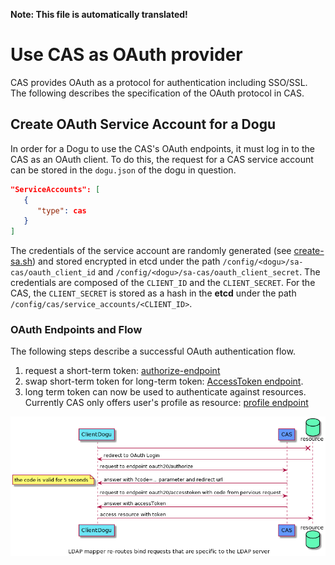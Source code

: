 **Note: This file is automatically translated!**

# Use CAS as OAuth provider

CAS provides OAuth as a protocol for authentication including SSO/SSL.
The following describes the specification of the OAuth protocol in CAS.

## Create OAuth Service Account for a Dogu

In order for a Dogu to use the CAS's OAuth endpoints, it must log in to the CAS as an OAuth client.
To do this, the request for a CAS service account can be stored in the `dogu.json` of the dogu in question.

``` json
"ServiceAccounts": [
   {
      "type": cas
   }
]
```

The credentials of the service account are randomly generated (see [create-sa.sh](../../resources/create-sa.sh))
and stored encrypted in etcd under the path `/config/<dogu>/sa-cas/oauth_client_id` and `/config/<dogu>/sa-cas/oauth_client_secret`.
The credentials are composed of the `CLIENT_ID` and the `CLIENT_SECRET`. 
For the CAS, the `CLIENT_SECRET` is stored as a hash in the __etcd__ under the path `/config/cas/service_accounts/<CLIENT_ID>`.

### OAuth Endpoints and Flow

The following steps describe a successful OAuth authentication flow. 

1. request a short-term token: [authorize-endpoint](endpoint_authorize_en.md)
2. swap short-term token for long-term token: [AccessToken endpoint](endpoint_accessToken_en.md).    
3. long term token can now be used to authenticate against resources. 
   Currently CAS only offers user's profile as resource: [profile endpoint](endpoint_profile_en.md)

![CesServiceFactory](figures/sequenzediagramm_oauth.png)